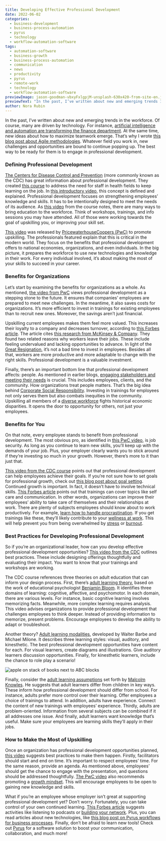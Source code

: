 ```yaml
---
title: Developing Effective Professional Development
date: 2022-06-02
categories:
  - business-development
  - business-process-automation
  - pyrus
  - technology
  - workflow-automation-software
tags:
  - automation-software
  - business-growth
  - business-process-automation
  - communication
  - news
  - productivity
  - pyrus
  - remote-work
  - technology
  - workflow-automation-software
previewImage: jason-goodman-vbxyFxlgpjM-unsplash-630x420-from-site-en.jpg
previewText: "In the past, I’ve written about new and emerging trends in the workforce. Of course, many are driven by technology. For instance, artificial intelligence and automation are transforming the finance department. At the same time, new ideas about how to maximize teamwork emerge. That’s why I wrote this blog post about Agile methodologies. Whatever field you work in, new challenges and opportunities are bound to continue popping up. The best way to be ready for them is to engage in professional development."
author: Nora Rubin
---
```

In the past, I’ve written about new and emerging trends in the workforce. Of course, many are driven by technology. For instance, [artificial intelligence and automation are transforming the finance department](https://pyrus.com/en/blog/automating-accounts-payable). At the same time, new ideas about how to maximize teamwork emerge. That’s why I wrote [this blog post about Agile methodologies](https://pyrus.com/en/blog/apply-agile-methodology-to-deliver-success). Whatever field you work in, new challenges and opportunities are bound to continue popping up. The best way to be ready for them is to engage in professional development.

### **Defining Professional Development**

[The Centers for Disease Control and Prevention](https://www.cdc.gov/) (more commonly known as the CDC) has great information about professional development. They created [this course](https://www.cdc.gov/healthyschools/tths/pd101_201.htm) to address the need for staff in health fields to keep learning on the job. In [this introductory video](https://www.youtube.com/watch?v=7Nnqal3wob0), this concept is defined and explained. Professional development focuses on strengthening employees’ knowledge and skills. It has to be intentionally designed to meet the needs of its audience. As [this video](https://www.youtube.com/watch?v=P19S0QdNyZ4) from the course notes, there are many ways to bring education to the workforce. Think of workshops, trainings, and info sessions you may have attended. All of those were working towards the goal of upskilling you, or improving your skill set.

[This video](https://www.youtube.com/watch?v=8HE43CFLiag) was released by [PricewaterhouseCoopers (PwC)](https://www.pwc.com/) to promote upskilling. The professionals featured explain that this is critical in the modern world. They focus on the benefits that professional development offers to national economies, organizations, and even individuals. In the big picture, it prepares the workforce to use new technologies and knowledge in their work. For every individual involved, it’s about making the most of your skills to succeed in your career.

### **Benefits for Organizations**

Let’s start by examining the benefits for organizations as a whole. As mentioned, [the video from PwC](https://www.youtube.com/watch?v=8HE43CFLiag) views professional development as a stepping stone to the future. It ensures that companies’ employees are prepared to meet new challenges. In the meantime, it also saves costs for organizations. It’s more efficient to invest in trainings for existing employees than to recruit new ones. Moreover, the savings aren’t just financial.

Upskilling current employees makes them feel more valued. This increases their loyalty to a company and decreases turnover, according to [this Forbes article](https://www.forbes.com/sites/forbescoachescouncil/2022/05/23/leveling-up-the-benefits-of-upskilling-for-employees-and-organizations/). The article cites [this research from McKinsey & Company](https://www.mckinsey.com/business-functions/people-and-organizational-performance/our-insights/great-attrition-or-great-attraction-the-choice-is-yours). They found two related reasons why workers leave their jobs. These include feeling undervalued and lacking opportunities to advance. In light of the [Great Resignation](https://www.fastcompany.com/90732162/how-giving-workers-the-skills-to-succeed-can-counter-the-great-resignation), it’s not a bad time to invest in employees. Besides all that, workers are more productive and more adaptable to change with the right skills. Professional development is a valuable investment.

Finally, there’s an important bottom line that professional development affects: people. As mentioned in earlier blogs, [engaging stakeholders and meeting their needs](https://pyrus.com/en/blog/hold-on-to-stakeholders) is crucial. This includes employees, clients, and the community. How organizations treat people matters. That’s the big idea behind [Corporate Social Responsibility](https://pyrus.com/en/blog/embracing-corporate-social-responsibility). Investing in trainings for employees not only serves them but also combats inequities in the community. Upskilling all members of a [diverse workforce](https://pyrus.com/en/blog/hiring-for-a-diversity-of-strengths) fights historical economic disparities. It opens the door to opportunity for others, not just your employees.

### **Benefits for You**

On that note, every employee stands to benefit from professional development. The most obvious pro, as identified in [this PwC video](https://www.youtube.com/watch?v=8HE43CFLiag), is job security. As long as you continue to learn new skills, you’ll keep up with the demands of your job. Plus, your employer clearly wants you to stick around if they’re investing so much in your growth. However, there’s more to it than just that.

[This video from the CDC course](https://www.youtube.com/watch?v=P19S0QdNyZ4) points out that professional development can help employees achieve their goals. If you’re not sure how to set goals for professional growth, check out [this blog post about goal setting](https://pyrus.com/en/blog/ready-set-goals). Continued growth is important. In fact, it doesn’t have to involve technical skills. [This Forbes article](https://www.forbes.com/sites/forbescoachescouncil/2022/05/23/leveling-up-the-benefits-of-upskilling-for-employees-and-organizations/) points out that trainings can cover topics like self care and communication. In other words, organizations can improve their employees’ ability to take care of themselves and their relationships at work. There are plenty of subjects employees should know about to work productively. For example, [learn how to handle procrastination](https://pyrus.com/en/blog/pro-tips-for-procrastination). If you get trainings like these, they’ll likely contribute to your [wellness at work](https://pyrus.com/en/blog/dive-into-the-8-dimensions-of-wellness). This will help prevent you from being overwhelmed by [stress](https://pyrus.com/en/blog/stressing-out-of-the-office) or [burnout](https://pyrus.com/en/blog/fighting-the-fires-of-burnout-in-covid-times).

### **Best Practices for Developing Professional Development**

So if you’re an organizational leader, how can you develop effective professional development opportunities? [This video from the CDC](https://www.youtube.com/watch?v=P19S0QdNyZ4) outlines best practices. These include designing offerings thoughtfully and evaluating their impact. You want to know that your trainings and workshops are working.

The CDC course references three theories on adult education that can inform your design process. First, there’s [adult learning theory](https://www.youtube.com/watch?v=N-ZEcFaqcoE&), based on the work of educational psychologist [Benjamin Bloom](https://en.wikipedia.org/wiki/Benjamin_Bloom). It identifies three domains of learning: cognitive, affective, and psychomotor. In each domain, there are various levels. For instance, basic cognitive learning involves memorizing facts. Meanwhile, more complex learning requires analysis. This video advises organizations to provide professional development that challenges employees to think deeper. Instead of providing information to memorize, present problems. Encourage employees to develop the ability to adapt or troubleshoot.

Another theory? [Adult learning modalities](https://www.youtube.com/watch?v=9rjN-9oEDAU&t=13s), developed by Walter Barbe and Michael Milone. It describes three learning styles: visual, auditory, and kinesthetic. The best professional development opportunities have content for each. For visual learners, create diagrams and illustrations. Give auditory learners discussion opportunities. Finally, for kinesthetic learners, include the chance to role play a scenario!

![apple on stack of books next to ABC blocks](element5-digital-OyCl7Y4y0Bk-unsplash-300x212.webp)

Finally, consider the [adult learning assumptions](https://www.youtube.com/watch?v=hEp13DLuAU8) set forth by [Malcolm Knowles](https://en.wikipedia.org/wiki/Malcolm_Knowles). He suggests that adult learners differ from children in key ways. These inform how professional development should differ from school. For instance, adults prefer more control over their learning. Offer employees a choice of trainings to attend. In addition, adults have experience. Connect the content of new trainings with employees’ experience. Thirdly, adults are problem-oriented. Information from several subjects can be combined if it all addresses one issue. And finally, adult learners want knowledge that’s useful. Make sure your employees are learning skills they’ll apply in their jobs.

### **How to Make the Most of Upskilling**

Once an organization has professional development opportunities planned, [this video](https://www.youtube.com/watch?v=m_NYQJO6N_k&t=64s) suggests best practices to make them happen. Firstly, facilitators should start and end on time. It’s important to respect employees’ time. For the same reason, provide an agenda. As mentioned above, employees’ should get the chance to engage with the presentation, and questions should be addressed thoughtfully. [The PwC video](https://www.youtube.com/watch?v=8HE43CFLiag) also recommends promoting a [growth mindset](https://pyrus.com/en/blog/molding-mindset-flourishing-by-failing). This will encourage employees to be open to gaining new knowledge and skills.

What if you’re an employee whose employer isn’t great at supporting professional development yet? Don’t worry. Fortunately, you can take control of your own continued learning. [This Forbes article](https://www.forbes.com/sites/ruthgotian/2021/04/13/pandemic-professional-development-looks-different-and-it-is-here-to-stay/) suggests activities like listening to podcasts or [building your network](https://pyrus.com/en/blog/building-your-network-in-a-remote-landscape). Plus, you can read articles about new technologies, like [this blog post on Pyrus workflows for business processes](https://pyrus.com/en/blog/how-pyrus-workflows-streamline-business-processes). Finally, don’t be afraid to learn new tools! Check out [Pyrus](https://pyrus.com/en) for a software solution to boost your communication, collaboration, and much more!